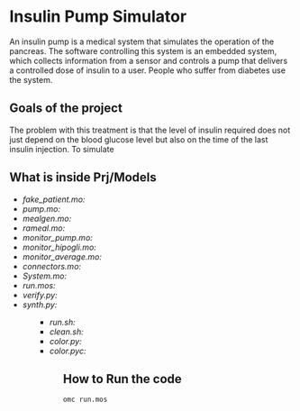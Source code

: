 # Insulin Pump Simulator
An insulin pump is a medical system that simulates the operation of the pancreas. The software controlling this system is an embedded system, which
collects information from a sensor and controls a pump that delivers a controlled dose of insulin to a user. People who suffer from diabetes use the system.

<h2>Goals of the project</h2>
The problem with this treatment is that the level of insulin required does not just depend on the blood glucose level but also on the time of the last insulin injection.
To simulate 
<h2>What is inside Prj/Models</h2>
<ul>
  <li> <i> fake_patient.mo:</i> </li>
  <li> <i> pump.mo:</i> </li>
  <li> <i> mealgen.mo:</i> </li>
  <li> <i> rameal.mo:</i> </li>
  <li> <i> monitor_pump.mo:</i> </li>
  <li> <i> monitor_hipogli.mo:</i> </li>
  <li> <i> monitor_average.mo:</i> </li>
  <li> <i> connectors.mo:</i> </li>
  <li> <i> System.mo:</i> </li>
  <li> <i> run.mos:</i> </li>
  <li> <i> verify.py:</i> </li>
  <li> <i> synth.py:</i> </li> 
<ul>
<ul>
  <li> <i> run.sh:</i> </li>
  <li> <i> clean.sh:</i> </li>
  <li> <i> color.py:</i> </li>
  <li> <i> color.pyc:</i> </li>
<ul>

<h2>How to Run the code</h2>
<code>omc run.mos</code>


